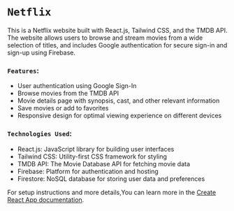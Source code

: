 # `Netflix`

This is a Netflix website built with React.js, Tailwind CSS, and the TMDB API. The website allows users to browse and stream movies from a wide selection of titles, and includes Google authentication for secure sign-in and sign-up using Firebase.

### `Features`:
- User authentication using Google Sign-In
- Browse movies from the TMDB API
- Movie details page with synopsis, cast, and other relevant information
- Save movies or add to favorites
- Responsive design for optimal viewing experience on different devices

### `Technologies Used`: 
- React.js: JavaScript library for building user interfaces
- Tailwind CSS: Utility-first CSS framework for styling
- TMDB API: The Movie Database API for fetching movie data
- Firebase: Platform for authentication and hosting
- Firestore: NoSQL database for storing user data and preferences

For setup instructions and more details,You can learn more in the [Create React App documentation](https://facebook.github.io/create-react-app/docs/getting-started).


